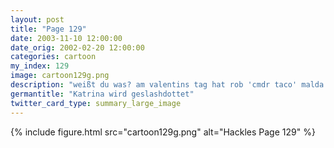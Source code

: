 ```yaml
---
layout: post
title: "Page 129"
date: 2003-11-10 12:00:00
date_orig: 2002-02-20 12:00:00
categories: cartoon
my_index: 129
image: cartoon129g.png
description: "weißt du was? am valentins tag hat rob 'cmdr taco' malda seine freundin zu einem date eingeladen und sie hat ja gesagt ich wette dass ist die richtige art von romantik der eine high-tech frau wie katarina nicht widerstehen kann Hey Katarin, hast du schon die slashdot news heute morgen gesehen Katrina Preston"
germantitle: "Katrina wird geslashdottet"
twitter_card_type: summary_large_image
---
```


{% include figure.html src="cartoon129g.png" alt="Hackles Page 129"  %}
